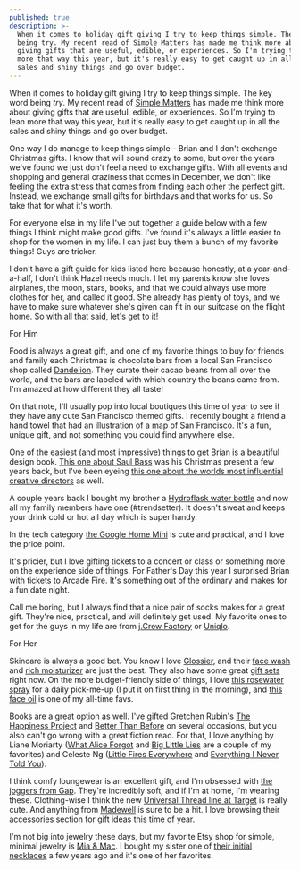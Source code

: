 ```yaml
---
published: true
description: >-
  When it comes to holiday gift giving I try to keep things simple. The key word
  being try. My recent read of Simple Matters has made me think more about
  giving gifts that are useful, edible, or experiences. So I'm trying to lean
  more that way this year, but it's really easy to get caught up in all the
  sales and shiny things and go over budget.
---
```

When it comes to holiday gift giving I try to keep things simple. The key word being _try_. My recent read of [Simple Matters](https://redletterdayblog.com/Book-Review-5-Decluttering-Tips-From-Simple-Matters) has made me think more about giving gifts that are useful, edible, or experiences. So I'm trying to lean more that way this year, but it's really easy to get caught up in all the sales and shiny things and go over budget. 

One way I do manage to keep things simple – Brian and I don't exchange Christmas gifts. I know that will sound crazy to some, but over the years we've found we just don't feel a need to exchange gifts. With all events and shopping and general craziness that comes in December, we don't like feeling the extra stress that comes from finding each other the perfect gift. Instead, we exchange small gifts for birthdays and that works for us. So take that for what it's worth. 

For everyone else in my life I've put together a guide below with a few things I think might make good gifts. I've found it's always a little easier to shop for the women in my life. I can just buy them a bunch of my favorite things! Guys are tricker. 

I don't have a gift guide for kids listed here because honestly, at a year-and-a-half, I don't think Hazel needs much. I let my parents know she loves airplanes, the moon, stars, books, and that we could always use more clothes for her, and called it good. She already has plenty of toys, and we have to make sure whatever she's given can fit in our suitcase on the flight home. So with all that said, let's get to it!  

For Him 

Food is always a great gift, and one of my favorite things to buy for friends and family each Christmas is chocolate bars from a local San Francisco shop called [Dandelion](https://store.dandelionchocolate.com/). They curate their cacao beans from all over the world, and the bars are labeled with which country the beans came from. I'm amazed at how different they all taste! 

On that note, I'll usually pop into local boutiques this time of year to see if they have any cute San Francisco themed gifts. I recently bought a friend a hand towel that had an illustration of a map of San Francisco. It's a fun, unique gift, and not something you could find anywhere else. 

One of the easiest (and most impressive) things to get Brian is a beautiful design book. [This one about Saul Bass](https://www.amazon.com/Saul-Bass-Life-Film-Design/dp/1856697525/ref=sr_1_2?ie=UTF8&qid=1544853640&sr=8-2&keywords=saul+bass+design) was his Christmas present a few years back, but I've been eyeing [this one about the worlds most influential creative directors](https://www.amazon.com/Eye-Influential-Creative-Directors-Develop/dp/1579658393/ref=sr_1_3?ie=UTF8&qid=1544853687&sr=8-3&keywords=the+eye) as well. 

A couple years back I bought my brother a [Hydroflask water bottle](https://www.amazon.com/Hydro-Flask-SYNCHKG098158-Standard-Pacific/dp/B01KXHF34W/ref=sr_1_5?ie=UTF8&qid=1544853713&sr=8-5&keywords=hydroflask) and now all my family members have one (#trendsetter). It doesn't sweat and keeps your drink cold or hot all day which is super handy. 

In the tech category [the Google Home Mini](https://store.google.com/us/product/google_home_mini?hl=en-US) is cute and practical, and I love the price point. 

It's pricier, but I love gifting tickets to a concert or class or something more on the experience side of things. For Father's Day this year I surprised Brian with tickets to Arcade Fire. It's something out of the ordinary and makes for a fun date night. 

Call me boring, but I always find that a nice pair of socks makes for a great gift. They're nice, practical, and will definitely get used. My favorite ones to get for the guys in my life are from [j.Crew Factory](https://factory.jcrew.com/c/mens-clothing/socks) or [Uniqlo](https://www.uniqlo.com/us/en/men/socks-and-tights). 

For Her

Skincare is always a good bet. You know I love [Glossier](https://re.glossier.com/cbe15388), and their [face wash](https://www.glossier.com/products/milky-jelly-cleanser) and [rich moisturizer](https://www.glossier.com/products/priming-moisturizer-rich) are just the best. They also have some great [gift sets](https://www.glossier.com/category/sets) right now. On the more budget-friendly side of things, I love [this rosewater spray](https://www.ulta.com/facial-spray-with-aloe-herbs-rosewater?productId=xlsImpprod6200727) for a daily pick-me-up (I put it on first thing in the morning), and [this face oil](https://www.ulta.com/100-organic-nourishing-facial-oil?productId=xlsImpprod15381039) is one of my all-time favs. 

Books are a great option as well. I've gifted Gretchen Rubin's [The Happiness Project](https://www.amazon.com/Happiness-Project-Revised-Aristotle-Generally/dp/0062414852/ref=sr_1_2?ie=UTF8&qid=1544854231&sr=8-2&keywords=the+happiness+project) and [Better Than Before](https://www.amazon.com/Better-Than-Before-Habits-Procrastinate/dp/0385348630/ref=sr_1_1?ie=UTF8&qid=1544854255&sr=8-1&keywords=better+than+before) on several occasions, but you also can't go wrong with a great fiction read. For that, I love anything by Liane Moriarty ([What Alice Forgot](https://www.amazon.com/What-Alice-Forgot-Liane-Moriarty/dp/0425247449/ref=sr_1_1?ie=UTF8&qid=1544854282&sr=8-1&keywords=what+alice+forgot) and [Big Little Lies](https://www.amazon.com/Little-Lies-Liane-Moriarty-2014-07-29/dp/B01N07LGHU/ref=sr_1_5?ie=UTF8&qid=1544854301&sr=8-5&keywords=big+little+lies) are a couple of my favorites) and Celeste Ng ([Little Fires Everywhere](https://www.amazon.com/Little-Fires-Everywhere-Celeste-Ng/dp/0735224293/ref=sr_1_1?ie=UTF8&qid=1544854332&sr=8-1&keywords=little+fires+everywhere) and [Everything I Never Told You](https://www.amazon.com/Everything-I-Never-Told-You/dp/0143127551/ref=sr_1_1?ie=UTF8&qid=1544854356&sr=8-1&keywords=everything+I+never+told+you)). 

I think comfy loungewear is an excellent gift, and I'm obsessed with [the joggers from Gap](http://gap.com/browse/product.do?cid=38126&pcid=29504&vid=1&pid=388415012). They're incredibly soft, and if I'm at home, I'm wearing these. Clothing-wise I think the new [Universal Thread line at Target](https://www.target.com/c/universal-thread/-/N-rgtfe) is really cute. And anything from [Madewell](https://www.madewell.com/) is sure to be a hit. I love browsing their accessories section for gift ideas this time of year. 

I'm not big into jewelry these days, but my favorite Etsy shop for simple, minimal jewelry is [Mia & Mac](https://www.etsy.com/shop/miaandmac). I bought my sister one of [their initial necklaces](https://www.etsy.com/listing/467394026/12-in-14kt-gold-filled-initial-necklace?ga_search_query=initial&ref=shop_items_search_68) a few years ago and it's one of her favorites.
